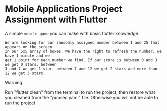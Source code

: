 # Mobile Applications Project Assignment with Flutter
A simple `mobile game` you can make with basic flutter knowledge
```
We are looking for our randomly assigned number between 1 and 25 that appears on the screen
in our 5x5 array of boxes. We have the right to refresh the number, we have 1 minute and we
get 1 point for each number we find. If our score is between 0 and 3 we get 0 stars, between
3 and 7 we get 1 star, between 7 and 12 we get 2 stars and more than 12 we get 3 stars.
```
> [!WARNING]
> Run "flutter clean" from the terminal to run the project, then restore what you cleaned from the "pubsec.yaml" file. Otherwise you will not be able to run the project
